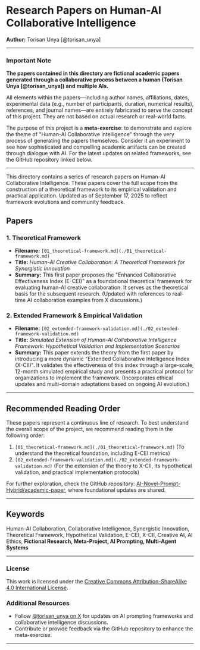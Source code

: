 # Research Papers on Human-AI Collaborative Intelligence

**Author:** Torisan Unya [@torisan_unya]

---

### **Important Note**

**The papers contained in this directory are fictional academic papers generated through a collaborative process between a human (Torisan Unya [@torisan_unya]) and multiple AIs.**

All elements within the papers—including author names, affiliations, dates, experimental data (e.g., number of participants, duration, numerical results), references, and journal names—are entirely fabricated to serve the concept of this project. They are not based on actual research or real-world facts.

The purpose of this project is a **meta-exercise**: to demonstrate and explore the theme of "Human-AI Collaborative Intelligence" through the very process of generating the papers themselves. Consider it an experiment to see how sophisticated and compelling academic artifacts can be created through dialogue with AI. For the latest updates on related frameworks, see the GitHub repository linked below.

---

This directory contains a series of research papers on Human-AI Collaborative Intelligence. These papers cover the full scope from the construction of a theoretical framework to its empirical validation and practical application. Updated as of September 17, 2025 to reflect framework evolutions and community feedback.

## Papers

### 1. Theoretical Framework

*   **Filename:** `[01_theoretical-framework.md](./01_theoretical-framework.md)`
*   **Title:** *Human-AI Creative Collaboration: A Theoretical Framework for Synergistic Innovation*
*   **Summary:**
    This first paper proposes the "Enhanced Collaborative Effectiveness Index (E-CEI)" as a foundational theoretical framework for evaluating human-AI creative collaboration. It serves as the theoretical basis for the subsequent research. (Updated with references to real-time AI collaboration examples from X discussions.)

### 2. Extended Framework & Empirical Validation

*   **Filename:** `[02_extended-framework-validation.md](./02_extended-framework-validation.md)`
*   **Title:** *Simulated Extension of Human-AI Collaborative Intelligence Framework: Hypothetical Validation and Implementation Scenarios*
*   **Summary:**
    This paper extends the theory from the first paper by introducing a more dynamic "Extended Collaborative Intelligence Index (X-CII)". It validates the effectiveness of this index through a large-scale, 12-month simulated empirical study and presents a practical protocol for organizations to implement the framework. (Incorporates ethical updates and multi-domain adaptations based on ongoing AI evolution.)

---

## Recommended Reading Order

These papers represent a continuous line of research. To best understand the overall scope of the project, we recommend reading them in the following order:

1.  `[01_theoretical-framework.md](./01_theoretical-framework.md)` (To understand the theoretical foundation, including E-CEI metrics)
2.  `[02_extended-framework-validation.md](./02_extended-framework-validation.md)` (For the extension of the theory to X-CII, its hypothetical validation, and practical implementation protocols)

For further exploration, check the GitHub repository: [AI-Novel-Prompt-Hybrid/academic-paper](https://github.com/torisan-unya/AI-Novel-Prompt-Hybrid/tree/main/academic-paper), where foundational updates are shared.

---

## Keywords

Human-AI Collaboration, Collaborative Intelligence, Synergistic Innovation, Theoretical Framework, Hypothetical Validation, E-CEI, X-CII, Creative AI, AI Ethics, **Fictional Research, Meta-Project, AI Prompting, Multi-Agent Systems**

---

### License
This work is licensed under the [Creative Commons Attribution-ShareAlike 4.0 International License](http://creativecommons.org/licenses/by-sa/4.0/).

### Additional Resources
- Follow [@torisan_unya on X](https://x.com/torisan_unya) for updates on AI prompting frameworks and collaborative intelligence discussions.
- Contribute or provide feedback via the GitHub repository to enhance the meta-exercise.

---

